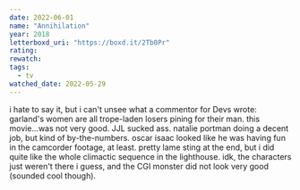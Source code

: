 ```yaml
---
date: 2022-06-01
name: "Annihilation"
year: 2018
letterboxd_uri: "https://boxd.it/2Tb0Pr"
rating: 
rewatch: 
tags:
  - tv
watched_date: 2022-05-29
---
```


i hate to say it, but i can't unsee what a commentor for Devs wrote: garland's women are all trope-laden losers pining for their man. this movie...was not very good. JJL sucked ass. natalie portman doing a decent job, but kind of by-the-numbers. oscar isaac looked like he was having fun in the camcorder footage, at least. pretty lame sting at the end, but i did quite like the whole climactic sequence in the lighthouse. idk, the characters just weren't there i guess, and the CGI monster did not look very good (sounded cool though).
